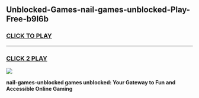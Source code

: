 
## Unblocked-Games-nail-games-unblocked-Play-Free-b9l6b
<h3>
<a href="https://premium76.site?title=nail-games-unblocked&ref=22A">CLICK TO PLAY</a></h3>
<hr>

<h3>
<a href="https://premium76.site?title=nail-games-unblocked&ref=22A">CLICK 2 PLAY</a>
  
</h3>

<a href="https://premium76.site?title=nail-games-unblocked&ref=22A"><img src="https://clearcache.store/games.png"></a>


**nail-games-unblocked games unblocked: Your Gateway to Fun and Accessible Online Gaming**
